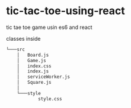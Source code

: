 # tic-tac-toe-using-react
tic tae toe game usin es6 and react

classes inside

```bash
└───src
    │   Board.js
    │   Game.js
    │   index.css
    │   index.js
    │   serviceWorker.js
    │   Square.js
    │
    └───style
            style.css
 ```

 
 
         
